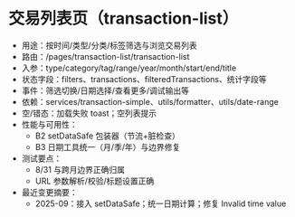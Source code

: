 # 交易列表页（transaction-list）

- 用途：按时间/类型/分类/标签筛选与浏览交易列表
- 路由：/pages/transaction-list/transaction-list
- 入参：type/category/tag/range/year/month/start/end/title
- 状态字段：filters、transactions、filteredTransactions、统计字段等
- 事件：筛选切换/日期选择/查看更多/调试输出等
- 依赖：services/transaction-simple、utils/formatter、utils/date-range
- 空/错态：加载失败 toast；空列表提示
- 性能与可用性：
  - B2 setDataSafe 包装器（节流+脏检查）
  - B3 日期工具统一（月/季/年）与边界修复
- 测试要点：
  - 8/31 与跨月边界正确归属
  - URL 参数解析/校验/标题设置正确
- 最近变更摘要：
  - 2025-09：接入 setDataSafe；统一日期计算；修复 Invalid time value